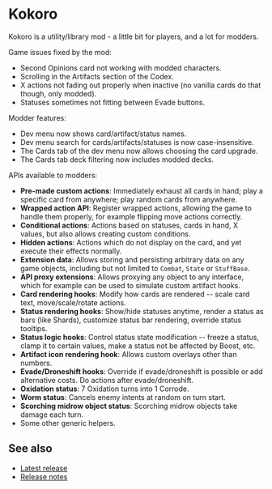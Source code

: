 # Kokoro

Kokoro is a utility/library mod - a little bit for players, and a lot for modders.

Game issues fixed by the mod:
* Second Opinions card not working with modded characters.
* Scrolling in the Artifacts section of the Codex.
* X actions not fading out properly when inactive (no vanilla cards do that though, only modded).
* Statuses sometimes not fitting between Evade buttons.

Modder features:
* Dev menu now shows card/artifact/status names.
* Dev menu search for cards/artifacts/statuses is now case-insensitive.
* The Cards tab of the dev menu now allows choosing the card upgrade.
* The Cards tab deck filtering now includes modded decks.

APIs available to modders:
* **Pre-made custom actions**: Immediately exhaust all cards in hand; play a specific card from anywhere; play random cards from anywhere.
* **Wrapped action API**: Register wrapped actions, allowing the game to handle them properly, for example flipping move actions correctly.
* **Conditional actions**: Actions based on statuses, cards in hand, X values, but also allows creating custom conditions.
* **Hidden actions**: Actions which do not display on the card, and yet execute their effects normally.
* **Extension data**: Allows storing and persisting arbitrary data on any game objects, including but not limited to `Combat`, `State` or `StuffBase`.
* **API proxy extensions**: Allows proxying any object to any interface, which for example can be used to simulate custom artifact hooks.
* **Card rendering hooks**: Modify how cards are rendered -- scale card text, move/scale/rotate actions.
* **Status rendering hooks**: Show/hide statuses anytime, render a status as bars (like Shards), customize status bar rendering, override status tooltips.
* **Status logic hooks**: Control status state modification -- freeze a status, clamp it to certain values, make a status not be affected by Boost, etc.
* **Artifact icon rendering hook**: Allows custom overlays other than numbers.
* **Evade/Droneshift hooks**: Override if evade/droneshift is possible or add alternative costs. Do actions after evade/droneshift.
* **Oxidation status**: 7 Oxidation turns into 1 Corrode.
* **Worm status**: Cancels enemy intents at random on turn start.
* **Scorching midrow object status**: Scorching midrow objects take damage each turn.
* Some other generic helpers.

## See also
* [Latest release](https://github.com/Shockah/Cobalt-Core-Mods/releases/tag/release%2Fkokoro-1.0.1)
* [Release notes](release-notes.md)